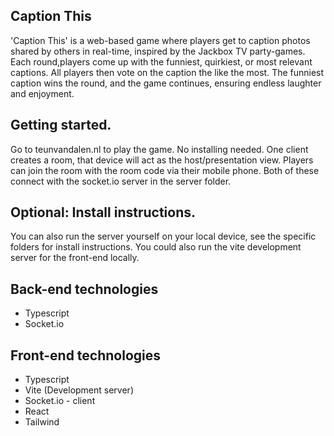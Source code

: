 ## Caption This
'Caption This' is a web-based game where players get to caption photos shared by others in real-time, inspired by the Jackbox TV party-games. Each round,players come up with the funniest, quirkiest, or most relevant captions. All players then vote on the caption the like the most. The funniest caption wins the round, and the game continues, ensuring endless laughter and enjoyment. 

## Getting started. 
Go to teunvandalen.nl to play the game. No installing needed. One client creates a room, that device will act as the host/presentation view. Players can join the room with the room code via their mobile phone. Both of these connect with the socket.io server in the server folder.

## Optional: Install instructions.
You can also run the server yourself on your local device, see the specific folders for install instructions. You could also run the vite development server for the front-end locally. 

## Back-end technologies
- Typescript
- Socket.io

## Front-end technologies
- Typescript
- Vite (Development server)
- Socket.io - client
- React
- Tailwind

